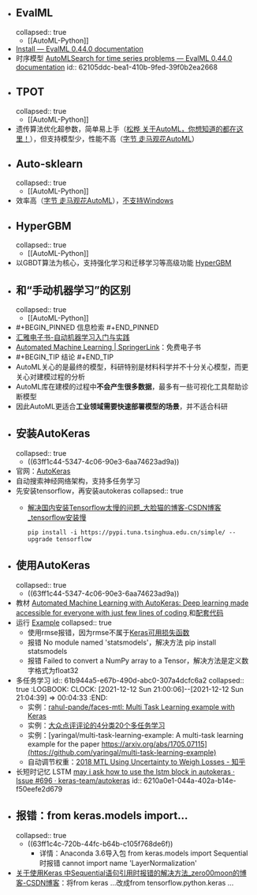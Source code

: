 - ## EvalML
  collapsed:: true
	- [[AutoML-Python]]
- [Install — EvalML 0.44.0 documentation](https://evalml.alteryx.com/en/latest/install.html)
- 时序模型 [AutoMLSearch for time series problems — EvalML 0.44.0 documentation](https://evalml.alteryx.com/en/latest/user_guide/timeseries.html)
  id:: 62105ddc-bea1-410b-9fed-39f0b2ea2668
- ## TPOT
  collapsed:: true
	- [[AutoML-Python]]
- 遗传算法优化超参数，简单易上手（[松桦 关于AutoML，你想知道的都在这里！](https://zhuanlan.zhihu.com/p/93109455)），但支持模型少，性能不高（[字节 走马观花AutoML](https://zhuanlan.zhihu.com/p/212512984)）
- ## Auto-sklearn
  collapsed:: true
	- [[AutoML-Python]]
- 效率高（[字节 走马观花AutoML](https://zhuanlan.zhihu.com/p/212512984)），[不支持Windows](https://automl.github.io/auto-sklearn/master)
- ## HyperGBM
  collapsed:: true
	- [[AutoML-Python]]
- 以GBDT算法为核心，支持强化学习和迁移学习等高级功能 [HyperGBM](https://hypergbm.readthedocs.io/en/latest/overview_about.html)
- ## 和“手动机器学习”的区别
  collapsed:: true
	- [[AutoML-Python]]
- #+BEGIN_PINNED
  信息检索
  #+END_PINNED
- [汇雅电子书-自动机器学习入门与实践](http://book.sslibrary.com/book/card?cnFenlei=TP311.561&ssid=14740604&d=b73c60b976ee9bc1eb424d0724405ac5&isFromBW=true&isjgptjs=false)
- [Automated Machine Learning | SpringerLink](https://link.springer.com/book/10.1007/978-3-030-05318-5#toc)：免费电子书
- #+BEGIN_TIP
  结论
  #+END_TIP
- AutoML关心的是最终的模型，科研特别是材料科学并不十分关心模型，而更关心对建模过程的分析
- AutoML库在建模的过程中**不会产生很多数据**，最多有一些可视化工具帮助诊断模型
- 因此AutoML更适合**工业领域需要快速部署模型的场景**，并不适合科研
- ## 安装AutoKeras
  collapsed:: true
	- ((63ff1c44-5347-4c06-90e3-6aa74623ad9a))
- 官网：[AutoKeras](https://autokeras.com/)
- 自动搜索神经网络架构，支持多任务学习
- 先安装tensorflow，再安装autokeras
  collapsed:: true
	- [解决国内安装Tensorflow太慢的问题_大脸猫的博客-CSDN博客_tensorflow安装慢](https://blog.csdn.net/qq_38890412/article/details/104339698)
	  
	  ```
	  pip install -i https://pypi.tuna.tsinghua.edu.cn/simple/ --upgrade tensorflow
	  
	  ```
- ## 使用AutoKeras
  collapsed:: true
	- ((63ff1c44-5347-4c06-90e3-6aa74623ad9a))
- 教材 [Automated Machine Learning with AutoKeras: Deep learning made accessible for everyone with just few lines of coding ](https://zh.1lib.pl/book/14621461/c606d4?signAll=1&ts=0511)和[配套代码](https://github.com/PacktPublishing/Automated-Machine-Learning-with-AutoKeras)
- 运行 [Example](https://autokeras.com/tutorial/multi/)
  collapsed:: true
	- 使用rmse报错，因为rmse不属于[Keras可用损失函数](https://keras.io/zh/losses/)
	- 报错 No module named 'statsmodels'，解决方法 pip install statsmodels
	- 报错 Failed to convert a NumPy array to a Tensor，解决方法是定义数字格式为float32
- 多任务学习
  id:: 61b944a5-e67b-490d-abc0-307a4dcfc6a2
  collapsed:: true
  :LOGBOOK:
  CLOCK: [2021-12-12 Sun 21:00:06]--[2021-12-12 Sun 21:04:39] =>  00:04:33
  :END:
	- 实例：[rahul-pande/faces-mtl: Multi Task Learning example with Keras](https://github.com/rahul-pande/faces-mtl)
	- 实例：[大众点评评论的4分类20个多任务学习](https://github.com/CuiShaohua/MultiTaskLearning#%E5%A4%A7%E4%BC%97%E7%82%B9%E8%AF%84%E8%AF%84%E8%AE%BA%E7%9A%844%E5%88%86%E7%B1%BB20%E4%B8%AA%E5%A4%9A%E4%BB%BB%E5%8A%A1%E5%AD%A6%E4%B9%A0)
	- 实例：[yaringal/multi-task-learning-example: A multi-task learning example for the paper https://arxiv.org/abs/1705.07115](https://github.com/yaringal/multi-task-learning-example)
	- 自动调节权重：[2018 MTL Using Uncertainty to Weigh Losses - 知乎](https://zhuanlan.zhihu.com/p/269162365)
- 长短时记忆 LSTM [may i ask how to use the lstm block in autokeras · Issue #696 · keras-team/autokeras](https://github.com/keras-team/autokeras/issues/696)
  id:: 6210a0e1-044a-402a-b14e-f50eefe2d679
- ## 报错：from keras.models import...
  collapsed:: true
	- ((63ff1c4c-720b-44fc-b64b-c105f768de6f))
		- 详情：Anaconda 3.6导入包 from keras.models import Sequential 时报错 cannot import name 'LayerNormalization'
- [关于使用Keras 中Sequential语句引用时报错的解决方法_zero00moon的博客-CSDN博客](https://blog.csdn.net/zero00moon/article/details/111169088)：将from keras ...改成from tensorflow.python.keras ...